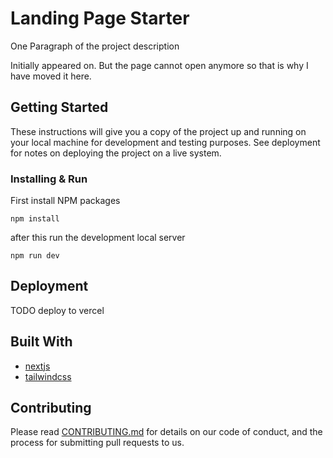 # Landing Page Starter

One Paragraph of the project description

Initially appeared on. But the page cannot open anymore so that is why I have moved it here.

## Getting Started

These instructions will give you a copy of the project up and running on
your local machine for development and testing purposes. See deployment
for notes on deploying the project on a live system.

### Installing & Run

First install NPM packages

    npm install

after this run the development local server

    npm run dev

## Deployment

TODO deploy to vercel

## Built With

- [nextjs](https://nextjs.org/)
- [tailwindcss](https://tailwindcss.com/)

## Contributing

Please read [CONTRIBUTING.md](CONTRIBUTING.md) for details on our code
of conduct, and the process for submitting pull requests to us.
